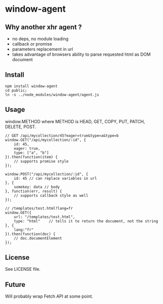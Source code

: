 window-agent
============

Why another xhr agent ?
-----------------------

* no deps, no module loading
* callback or promise
* parameters replacement in url
* takes advantage of browsers ability to parse requested html as DOM document


Install
-------

```
npm install window-agent
cd public;
ln -s ../node_modules/window-agent/agent.js
```

Usage
-----

window.METHOD where METHOD is HEAD, GET, COPY, PUT, PATCH, DELETE, POST.

```
// GET /api/mycollection/45?eager=true&type=a&type=b
window.GET("/api/mycollection/:id", {
	id: 45,
	eager: true,
	type: ["a", "b"]
}).then(function(item) {
	// supports promise style
});

window.POST("/api/mycollection/:id", {
	id: 45 // can replace variables in url
}, {
	somekey: data // body
}, function(err, result) {
	// supports callback style as well
});

// /templates/test.html?lang=fr
window.GET({
	url: "/templates/test.html",
	type: "html"	// tells it to return the document, not the string
}, {
	lang:"fr"
}).then(function(doc) {
	// doc.documentElement
});

```

License
-------

See LICENSE file.


Future
------

Will probably wrap Fetch API at some point.

